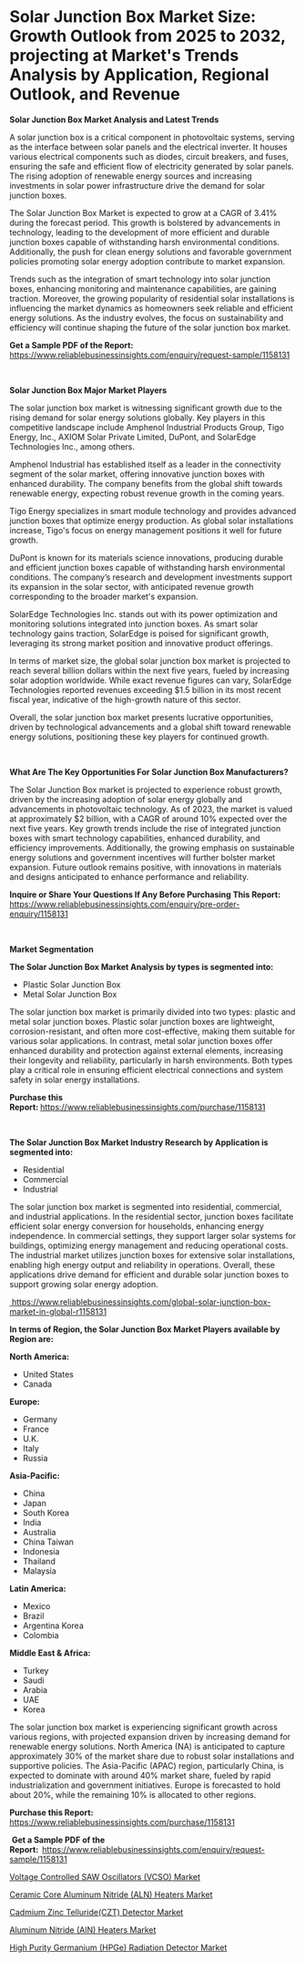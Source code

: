 <p><h1>Solar Junction Box Market Size: Growth Outlook from 2025 to 2032, projecting at Market's Trends Analysis by Application, Regional Outlook, and Revenue</h1></p><p><strong>Solar Junction Box Market Analysis and Latest Trends</strong></p>
<p><p>A solar junction box is a critical component in photovoltaic systems, serving as the interface between solar panels and the electrical inverter. It houses various electrical components such as diodes, circuit breakers, and fuses, ensuring the safe and efficient flow of electricity generated by solar panels. The rising adoption of renewable energy sources and increasing investments in solar power infrastructure drive the demand for solar junction boxes.</p><p>The Solar Junction Box Market is expected to grow at a CAGR of 3.41% during the forecast period. This growth is bolstered by advancements in technology, leading to the development of more efficient and durable junction boxes capable of withstanding harsh environmental conditions. Additionally, the push for clean energy solutions and favorable government policies promoting solar energy adoption contribute to market expansion. </p><p>Trends such as the integration of smart technology into solar junction boxes, enhancing monitoring and maintenance capabilities, are gaining traction. Moreover, the growing popularity of residential solar installations is influencing the market dynamics as homeowners seek reliable and efficient energy solutions. As the industry evolves, the focus on sustainability and efficiency will continue shaping the future of the solar junction box market.</p></p>
<p><strong>Get a Sample PDF of the Report:&nbsp;</strong> <a href="https://www.reliablebusinessinsights.com/enquiry/request-sample/1158131?utm_campaign=75&utm_medium=2&utm_source=Github&utm_content=ia&utm_term=13022025&utm_id=solar-junction-box">https://www.reliablebusinessinsights.com/enquiry/request-sample/1158131</a></p>
<p>&nbsp;</p>
<p><strong>Solar Junction Box Major Market Players</strong></p>
<p><p>The solar junction box market is witnessing significant growth due to the rising demand for solar energy solutions globally. Key players in this competitive landscape include Amphenol Industrial Products Group, Tigo Energy, Inc., AXIOM Solar Private Limited, DuPont, and SolarEdge Technologies Inc., among others. </p><p>Amphenol Industrial has established itself as a leader in the connectivity segment of the solar market, offering innovative junction boxes with enhanced durability. The company benefits from the global shift towards renewable energy, expecting robust revenue growth in the coming years. </p><p>Tigo Energy specializes in smart module technology and provides advanced junction boxes that optimize energy production. As global solar installations increase, Tigo's focus on energy management positions it well for future growth. </p><p>DuPont is known for its materials science innovations, producing durable and efficient junction boxes capable of withstanding harsh environmental conditions. The company’s research and development investments support its expansion in the solar sector, with anticipated revenue growth corresponding to the broader market's expansion.</p><p>SolarEdge Technologies Inc. stands out with its power optimization and monitoring solutions integrated into junction boxes. As smart solar technology gains traction, SolarEdge is poised for significant growth, leveraging its strong market position and innovative product offerings.</p><p>In terms of market size, the global solar junction box market is projected to reach several billion dollars within the next five years, fueled by increasing solar adoption worldwide. While exact revenue figures can vary, SolarEdge Technologies reported revenues exceeding $1.5 billion in its most recent fiscal year, indicative of the high-growth nature of this sector.</p><p>Overall, the solar junction box market presents lucrative opportunities, driven by technological advancements and a global shift toward renewable energy solutions, positioning these key players for continued growth.</p></p>
<p>&nbsp;</p>
<p><strong>What Are The Key Opportunities For Solar Junction Box Manufacturers?</strong></p>
<p><p>The Solar Junction Box market is projected to experience robust growth, driven by the increasing adoption of solar energy globally and advancements in photovoltaic technology. As of 2023, the market is valued at approximately $2 billion, with a CAGR of around 10% expected over the next five years. Key growth trends include the rise of integrated junction boxes with smart technology capabilities, enhanced durability, and efficiency improvements. Additionally, the growing emphasis on sustainable energy solutions and government incentives will further bolster market expansion. Future outlook remains positive, with innovations in materials and designs anticipated to enhance performance and reliability.</p></p>
<p><strong>Inquire or Share Your Questions If Any Before Purchasing This Report:</strong> <a href="https://www.reliablebusinessinsights.com/enquiry/pre-order-enquiry/1158131?utm_campaign=75&utm_medium=2&utm_source=Github&utm_content=ia&utm_term=13022025&utm_id=solar-junction-box">https://www.reliablebusinessinsights.com/enquiry/pre-order-enquiry/1158131</a></p>
<p>&nbsp;</p>
<p><strong>Market Segmentation</strong></p>
<p><strong>The Solar Junction Box Market Analysis by types is segmented into:</strong></p>
<p><ul><li>Plastic Solar Junction Box</li><li>Metal Solar Junction Box</li></ul></p>
<p><p>The solar junction box market is primarily divided into two types: plastic and metal solar junction boxes. Plastic solar junction boxes are lightweight, corrosion-resistant, and often more cost-effective, making them suitable for various solar applications. In contrast, metal solar junction boxes offer enhanced durability and protection against external elements, increasing their longevity and reliability, particularly in harsh environments. Both types play a critical role in ensuring efficient electrical connections and system safety in solar energy installations.</p></p>
<p><strong>Purchase this Report:&nbsp;</strong><a href="https://www.reliablebusinessinsights.com/purchase/1158131?utm_campaign=75&utm_medium=2&utm_source=Github&utm_content=ia&utm_term=13022025&utm_id=solar-junction-box">https://www.reliablebusinessinsights.com/purchase/1158131</a></p>
<p>&nbsp;</p>
<p><strong>The Solar Junction Box Market Industry Research by Application is segmented into:</strong></p>
<p><ul><li>Residential</li><li>Commercial</li><li>Industrial</li></ul></p>
<p><p>The solar junction box market is segmented into residential, commercial, and industrial applications. In the residential sector, junction boxes facilitate efficient solar energy conversion for households, enhancing energy independence. In commercial settings, they support larger solar systems for buildings, optimizing energy management and reducing operational costs. The industrial market utilizes junction boxes for extensive solar installations, enabling high energy output and reliability in operations. Overall, these applications drive demand for efficient and durable solar junction boxes to support growing solar energy adoption.</p></p>
<p><a href="https://www.reliablebusinessinsights.com/global-solar-junction-box-market-in-global-r1158131?utm_campaign=75&utm_medium=2&utm_source=Github&utm_content=ia&utm_term=13022025&utm_id=solar-junction-box">&nbsp;https://www.reliablebusinessinsights.com/global-solar-junction-box-market-in-global-r1158131</a></p>
<p><strong>In terms of Region, the Solar Junction Box Market Players available by Region are:</strong></p>
<p>
    <p> <strong> North America: </strong>
        <ul>
            <li>United States</li>
            <li>Canada</li>
        </ul>
        </p> 
    <p> <strong> Europe: </strong>
        <ul>
            <li>Germany</li>
            <li>France</li>
            <li>U.K.</li>
            <li>Italy</li>
            <li>Russia</li>
        </ul>
        </p> 
    <p> <strong> Asia-Pacific: </strong>
        <ul>
            <li>China</li>
            <li>Japan</li>
            <li>South Korea</li>
            <li>India</li>
            <li>Australia</li>
            <li>China Taiwan</li>
            <li>Indonesia</li>
            <li>Thailand</li>
            <li>Malaysia</li>
        </ul>
        </p> 
    <p> <strong> Latin America: </strong>
        <ul>
            <li>Mexico</li>
            <li>Brazil</li>
            <li>Argentina Korea</li>
            <li>Colombia</li>
        </ul>
        </p> 
    <p> <strong> Middle East & Africa: </strong>
        <ul>
            <li>Turkey</li>
            <li>Saudi</li>
            <li>Arabia</li>
            <li>UAE</li>
            <li>Korea</li>
        </ul>
    </p>
    </p>
<p><p>The solar junction box market is experiencing significant growth across various regions, with projected expansion driven by increasing demand for renewable energy solutions. North America (NA) is anticipated to capture approximately 30% of the market share due to robust solar installations and supportive policies. The Asia-Pacific (APAC) region, particularly China, is expected to dominate with around 40% market share, fueled by rapid industrialization and government initiatives. Europe is forecasted to hold about 20%, while the remaining 10% is allocated to other regions.</p></p>
<p><strong>Purchase this Report: </strong><a href="https://www.reliablebusinessinsights.com/purchase/1158131?utm_campaign=75&utm_medium=2&utm_source=Github&utm_content=ia&utm_term=13022025&utm_id=solar-junction-box">https://www.reliablebusinessinsights.com/purchase/1158131</a></p>
<p>&nbsp;<strong>Get a Sample PDF of the Report:&nbsp;&nbsp;</strong><a href="https://www.reliablebusinessinsights.com/enquiry/request-sample/1158131?utm_campaign=75&utm_medium=2&utm_source=Github&utm_content=ia&utm_term=13022025&utm_id=solar-junction-box">https://www.reliablebusinessinsights.com/enquiry/request-sample/1158131</a></p>
<p><strong></strong></p>
<p><p><a href="https://github.com/saeiddaemo/Market-Research-Report-List-1/blob/main/voltage-controlled-saw-oscillators-vcso-market.md?utm_campaign=75&utm_medium=2&utm_source=Github&utm_content=ia&utm_term=13022025&utm_id=solar-junction-box">Voltage Controlled SAW Oscillators (VCSO) Market</a></p><p><a href="https://github.com/salodipura00/Market-Research-Report-List-1/blob/main/ceramic-core-aluminum-nitride-aln-heaters-market.md?utm_campaign=75&utm_medium=2&utm_source=Github&utm_content=ia&utm_term=13022025&utm_id=solar-junction-box">Ceramic Core Aluminum Nitride (ALN) Heaters Market</a></p><p><a href="https://github.com/howdlecirone/Market-Research-Report-List-1/blob/main/cadmium-zinc-tellurideczt-detector-market.md?utm_campaign=75&utm_medium=2&utm_source=Github&utm_content=ia&utm_term=13022025&utm_id=solar-junction-box">Cadmium Zinc Telluride(CZT) Detector Market</a></p><p><a href="https://github.com/supicweg/Market-Research-Report-List-1/blob/main/aluminum-nitride-aln-heaters-market.md?utm_campaign=75&utm_medium=2&utm_source=Github&utm_content=ia&utm_term=13022025&utm_id=solar-junction-box">Aluminum Nitride (AlN) Heaters Market</a></p><p><a href="https://github.com/viipposahko25/Market-Research-Report-List-1/blob/main/high-purity-germanium-hpge-radiation-detector-market.md?utm_campaign=75&utm_medium=2&utm_source=Github&utm_content=ia&utm_term=13022025&utm_id=solar-junction-box">High Purity Germanium (HPGe) Radiation Detector Market</a></p></p>